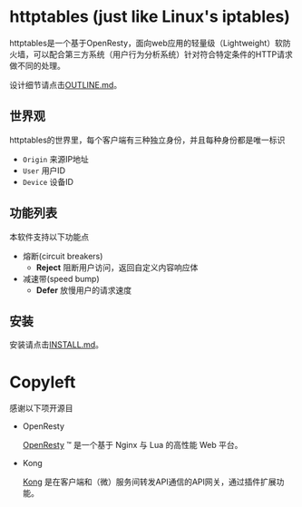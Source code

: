 # httptables (just like Linux's iptables)
httptables是一个基于OpenResty，面向web应用的轻量级（Lightweight）软防火墙，可以配合第三方系统（用户行为分析系统）针对符合特定条件的HTTP请求做不同的处理。


设计细节请点击[OUTLINE.md](OUTLINE中文版.md)。

## 世界观
httptables的世界里，每个客户端有三种独立身份，并且每种身份都是唯一标识

* `Origin` 来源IP地址
* `User`   用户ID
* `Device` 设备ID

##  功能列表
本软件支持以下功能点

* 熔断(circuit breakers)
  * **Reject** 阻断用户访问，返回自定义内容响应体
* 减速带(speed bump)
  * **Defer** 放慢用户的请求速度

## 安装
安装请点击[INSTALL.md](doc/INSTALL.md)。

# Copyleft
感谢以下项开源目

* OpenResty

  [OpenResty](https://openresty.org/en/) ™ 是一个基于 Nginx 与 Lua 的高性能 Web 平台。

* Kong

  [Kong](http://www.getkong.org/) 是在客户端和（微）服务间转发API通信的API网关，通过插件扩展功能。

